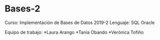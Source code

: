 # Bases-2
Curso: Implementación de Bases de Datos 2019-2
Lenguaje: SQL Oracle

Equipo de trabajo: *Laura Arango
                   *Tania Obando
                   *Verónica Tofiño
